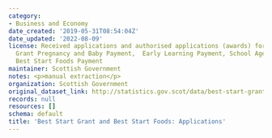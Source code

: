 ```yaml
---
category:
- Business and Economy
date_created: '2019-05-31T08:54:04Z'
date_updated: '2022-08-09'
license: Received applications and authorised applications (awards) for Best Start
  Grant Pregnancy and Baby Payment,  Early Learning Payment, School Age Payment and
  Best Start Foods Payment
maintainer: Scottish Government
notes: <p>manual extraction</p>
organization: Scottish Government
original_dataset_link: http://statistics.gov.scot/data/best-start-grant
records: null
resources: []
schema: default
title: 'Best Start Grant and Best Start Foods: Applications'
---
```

